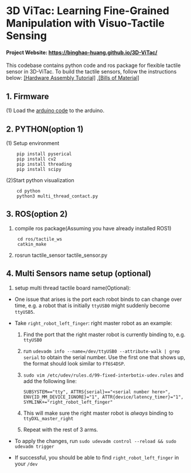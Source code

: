 
# 3D ViTac: Learning Fine-Grained Manipulation with Visuo-Tactile Sensing

#### Project Website: https://binghao-huang.github.io/3D-ViTac/

This codebase contains python code and ros package for flexible tactile sensor in 3D-ViTac. To build the tactile sensors, follow the instructions below:
[[Hardware Assembly Tutorial]](https://docs.google.com/document/d/1XGyn-iV_wzRmcMIsyS3kwcrjxbnvblZAyigwbzDsX-E/edit?tab=t.0#heading=h.ny8zu0pq9mxy)
,[[Bills of Material]](https://docs.google.com/document/d/1auxwAbAnt88nG7HDqanr4JJreuAVkrhs1nK16VQaLpk/edit?tab=t.0#heading=h.ny8zu0pq9mxy)

## 1. Firmware

(1) Load the [arduino code](/arduino_code/MatrixArray.ino) to the arduino. 

## 2. PYTHON(option 1)
(1) Setup environment

        pip install pyserical
        pip install cv2
        pip install threading
        pip install scipy

(2)Start python visualization

        cd python
        python3 multi_thread_contact.py

## 3. ROS(option 2)
1. compile ros package(Assuming you have already installed ROS1)

        cd ros/tactile_ws
        catkin_make

3. rosrun tactile_sensor tactile_sensor.py

## 4. Multi Sensors name setup (optional)

1. setup multi thread tactile board name(Optional):
- One issue that arises is the port each robot binds to can change over time, e.g. a robot that
is initially ``ttyUSB0`` might suddenly become ``ttyUSB5``. 

- Take ``right_robot_left_finger``: right master robot as an example:
  1. Find the port that the right master robot is currently binding to, e.g. ``ttyUSB0``
  2. run ``udevadm info --name=/dev/ttyUSB0 --attribute-walk | grep serial`` to obtain the serial number. Use the first one that shows up, the format should look similar to ``FT6S4DSP``.
  3. ``sudo vim /etc/udev/rules.d/99-fixed-interbotix-udev.rules`` and add the following line: 

         SUBSYSTEM=="tty", ATTRS{serial}=="<serial number here>", ENV{ID_MM_DEVICE_IGNORE}="1", ATTR{device/latency_timer}="1", SYMLINK+="right_robot_left_finger"

  4. This will make sure the right master robot is *always* binding to ``ttyDXL_master_right``
  5. Repeat with the rest of 3 arms.
- To apply the changes, run ``sudo udevadm control --reload && sudo udevadm trigger``
- If successful, you should be able to find ``right_robot_left_finger`` in your ``/dev``